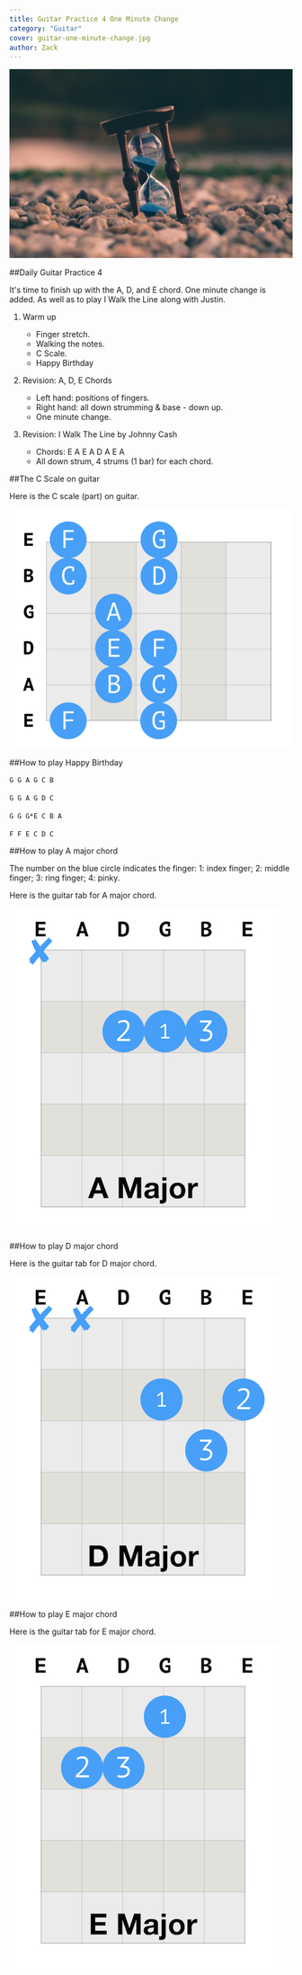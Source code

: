 ```yaml
---
title: Guitar Practice 4 One Minute Change
category: "Guitar"
cover: guitar-one-minute-change.jpg
author: Zack
---
```


![Guitar Practice](guitar-one-minute-change.jpg)

##Daily Guitar Practice 4

It's time to finish up with the A, D, and E chord. One minute change is added. As well as to play I Walk the Line along with Justin.

1. Warm up
   * Finger stretch.
   * Walking the notes.
   * C Scale.
   * Happy Birthday

2. Revision: A, D, E Chords
   * Left hand: positions of fingers.
   * Right hand: all down strumming & base - down up.
   * One minute change.

3. Revision: I Walk The Line by Johnny Cash
   * Chords: E A E A D A E A
   * All down strum, 4 strums (1 bar) for each chord.

##The C Scale on guitar

Here is the C scale (part) on guitar.

![C Scale on Guitar](guitar-c-scale.jpg)

##How to play Happy Birthday
```
G G A G C B

G G A G D C

G G G*E C B A

F F E C D C
```

##How to play A major chord

The number on the blue circle indicates the finger: 1: index finger; 2: middle finger; 3: ring finger; 4: pinky.

Here is the guitar tab for A major chord. 

![C Major Guitar Chord](a-major-chord.jpg)

##How to play D major chord

Here is the guitar tab for D major chord.

![D Major Guitar Chord](d-major-chord.jpg)

##How to play E major chord

Here is the guitar tab for E major chord.

![E Major Guitar Chord](e-major-chord.jpg)